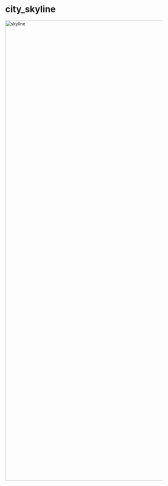 # city_skyline
<img width="1470" alt="skyline" src="https://user-images.githubusercontent.com/98708331/234982714-6470270b-67ae-4fe8-aee2-4d4b5d6dd15f.png">
